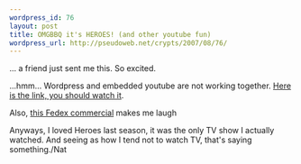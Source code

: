 ```yaml
--- 
wordpress_id: 76
layout: post
title: OMGBBQ it's HEROES! (and other youtube fun)
wordpress_url: http://pseudoweb.net/crypts/2007/08/76/
---
```

... a friend just sent me this. So excited.

...hmm... Wordpress and embedded youtube are not working together. <a href="http://www.youtube.com/watch?v=HSqVRUlvOjA">Here is the link, you should watch it</a>.

Also, <a href="http://www.youtube.com/watch?v=NmZRDUO1wGQ">this Fedex commercial</a> makes me laugh

Anyways, I loved Heroes last season, it was the only TV show I actually watched. And seeing as how I tend not to watch TV, that's saying something./Nat
